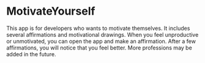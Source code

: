 # MotivateYourself
This app is for developers who wants to motivate themselves. It includes several affirmations and motivational drawings. When you feel unproductive or unmotivated, you can open the app and make an affirmation. After a few affirmations, you will notice that you feel better.
More professions may be added in the future.
